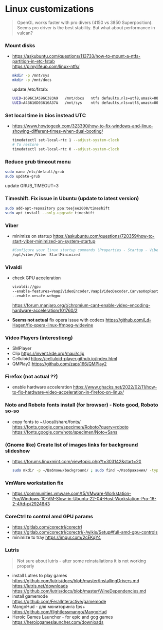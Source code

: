 # Linux customizations

>OpenGL works faster with pro divers (4150 vs 3850 Superposition).  
>Seems pro driver is the best stability. But what about performance in vulcan?

### Mount disks

- <https://askubuntu.com/questions/113733/how-to-mount-a-ntfs-partition-in-etc-fstab>  
<https://pimylifeup.com/linux-ntfs/>

    ```bash
    mkdir -p /mnt/sys
    mkdir -p /mnt/docs
    ```

    update /etc/fstab:

    ```bash
    UUID=1696C3A596C383A9   /mnt/docs   ntfs defaults,nls=utf8,umask=000,dmask=027,fmask=137,uid=1000,gid=1000,windows_names,rw 0 0
    UUID=A43616D03616A37A   /mnt/sys    ntfs defaults,nls=utf8,umask=000,dmask=027,fmask=137,uid=1000,gid=1000,windows_names,rw 0 0
    ```

### Set local time in bios instead UTC

- <https://www.howtogeek.com/323390/how-to-fix-windows-and-linux-showing-different-times-when-dual-booting/>

    ```bash
    timedatectl set-local-rtc 1 --adjust-system-clock
    # To restore
    timedatectl set-local-rtc 0 --adjust-system-clock
    ```

### Reduce grub timeout menu

```bash
sudo nano /etc/default/grub
sudo update-grub
```

update GRUB_TIMEOUT=3

### Timeshift. Fix issue in Ubuntu (update to latest version)

```bash
sudo add-apt-repository ppa:teejee2008/timeshift
sudo apt install --only-upgrade timeshift
```

### Viber

- minimize on startup <https://askubuntu.com/questions/720359/how-to-start-viber-minimized-on-system-startup>

    ```bash
    #Configure your linux startup commands (Properties - Startup - Viber) for Viber:
    /opt/viber/Viber StartMinimized
    ```

### Vivaldi

- check GPU acceleration

    ```bash
    vivaldi://gpu
    --enable-features=VaapiVideoEncoder,VaapiVideoDecoder,CanvasOopRasterization
    --enable-unsafe-webgpu
    ```

    <https://forum.manjaro.org/t/chromium-cant-enable-video-encoding-hardware-acceleration/101760/2>
- **Seems not actual** fix opera issue with codecs <https://github.com/Ld-Hagen/fix-opera-linux-ffmpeg-widevine>

### Video Players (interestiong)

- SMPlayer
- Clip <https://invent.kde.org/maui/clip>
- Celluloid <https://celluloid-player.github.io/index.html>
- QMPlay2 <https://github.com/zaps166/QMPlay2>

### Firefox (not actual ??)

- enable hardware acceleration <https://www.ghacks.net/2022/02/11/how-to-fix-hardware-video-acceleration-in-firefox-on-linux/>

### Noto and Roboto fonts install (for browser) - Noto good, Roboto so-so

- copy fonts to ~/.local/share/fonts/  
<https://fonts.google.com/specimen/Roboto?query=roboto>  
<https://fonts.google.com/noto/specimen/Noto+Sans>

### (Gnome like) Create list of images links for background slideshow

- <https://forums.linuxmint.com/viewtopic.php?t=303142&start=20>

    ```bash
    sudo mkdir -p ~/Шаблоны/background/ ; sudo find ~/Изображения/ -type f -iname "*.*p*g" -exec ln -s "{}" ~/Шаблоны/background/ \; ;
    ```

### VmWare workstation fix

- <https://communities.vmware.com/t5/VMware-Workstation-Pro/Windows-10-VM-Slow-in-Ubuntu-22-04-Host-Workstation-Pro-16-2-4/td-p/2924843>

### CoreCtrl to control amd GPU params

- <https://gitlab.com/corectrl/corectrl>  
- <https://gitlab.com/corectrl/corectrl/-/wikis/Setup#full-amd-gpu-controls>  
- minimize to tray <https://imgur.com/2cEKqY4>

### Lutris

> Not sure about lutris - after some reinstaliations it is not working properly

- install Lutres to play games  
    <https://github.com/lutris/docs/blob/master/InstallingDrivers.md>  
    <https://lutris.net/downloads>  
    <https://github.com/lutris/docs/blob/master/WineDependencies.md>
- install gamemode  
    <https://github.com/FeralInteractive/gamemode>
- MangoHud - для мониторинга fps+  
    <https://github.com/flightlessmango/MangoHud>
- Heroic Games Launcher - for epic and gog games  
    <https://heroicgameslauncher.com/downloads>
